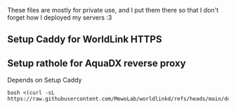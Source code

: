 These files are mostly for private use, and I put them there so that I don't forget how I deployed my servers :3

## Setup Caddy for WorldLink HTTPS



## Setup rathole for AquaDX reverse proxy

Depends on Setup Caddy

```
bash <(curl -sL https://raw.githubusercontent.com/MewoLab/worldlinkd/refs/heads/main/docs/setup_rathole.sh)
```
